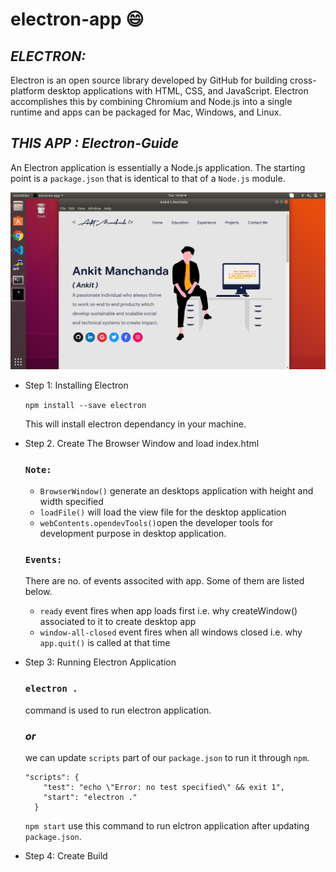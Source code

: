 # electron-app 😄



## *ELECTRON:* 

Electron is an open source library developed by GitHub for building cross-platform desktop applications with HTML, CSS, and JavaScript. Electron accomplishes this by combining Chromium and Node.js into a single runtime and apps can be packaged for Mac, Windows, and Linux.



## *THIS APP :  Electron-Guide*

An Electron application is essentially a Node.js application. The starting point is a `package.json` that is identical to that of a `Node.js` module.


![Alt text](assets/screenshot.png?raw=true "Ankit Manchanda")

- Step 1: Installing Electron

  `npm install --save electron`

  This will install electron dependancy in your machine.

- Step 2. Create The Browser Window and load index.html

  ### `Note:`

  * `BrowserWindow()` generate an desktops application with height and width specified 
  * `loadFile()` will load the view file for the desktop application
  * `webContents.opendevTools()`open the developer tools for development purpose in desktop application.

  ### `Events:`
    There are no. of events associted with app. Some of them are listed below.
  * `ready` event fires when app loads first i.e. why createWindow() associated to it to create desktop app
  * `window-all-closed` event fires when all windows closed  i.e. why `app.quit()` is called at that time


- Step 3: Running Electron Application

  ### `electron .` 
  command is used to run electron application.

  ### *or* 

  we can update `scripts` part of our `package.json` to run it through `npm`.
  ```
  "scripts": {
      "test": "echo \"Error: no test specified\" && exit 1",
      "start": "electron ."
    }
  ```

  `npm start` use this command to run elctron application after updating `package.json`. 

- Step 4: Create Build

